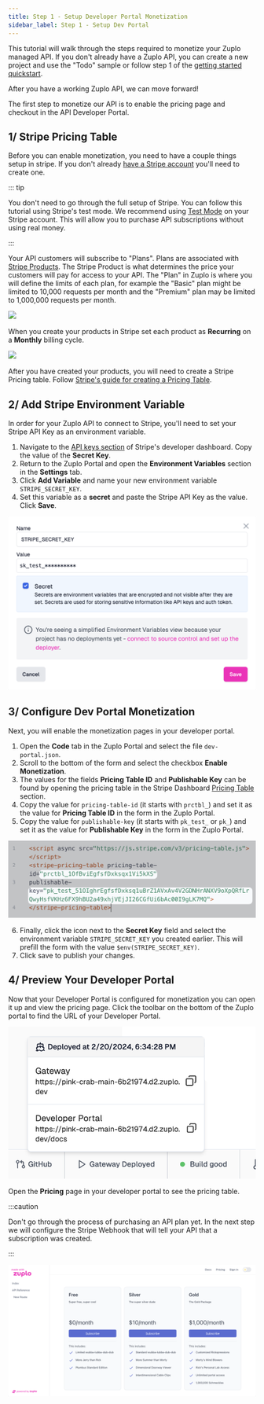 ```yaml
---
title: Step 1 - Setup Developer Portal Monetization
sidebar_label: Step 1 - Setup Dev Portal
---
```


This tutorial will walk through the steps required to monetize your Zuplo
managed API. If you don't already have a Zuplo API, you can create a new project
and use the "Todo" sample or follow step 1 of the
[getting started quickstart](./step-1-setup-basic-gateway.md).

After you have a working Zuplo API, we can move forward!

The first step to monetize our API is to enable the pricing page and checkout in
the API Developer Portal.

## 1/ Stripe Pricing Table

Before you can enable monetization, you need to have a couple things setup in
stripe. If you don't already
[have a Stripe account](https://dashboard.stripe.com/register) you'll need to
create one.

::: tip

You don't need to go through the full setup of Stripe. You can follow this
tutorial using Stripe's test mode. We recommend using
[Test Mode](https://docs.stripe.com/test-mode) on your Stripe account. This will
allow you to purchase API subscriptions without using real money.

:::

Your API customers will subscribe to "Plans". Plans are associated with
[Stripe Products](https://docs.stripe.com/products-prices/getting-started). The
Stripe Product is what determines the price your customers will pay for access
to your API. The "Plan" in Zuplo is where you will define the limits of each
plan, for example the "Basic" plan might be limited to 10,000 requests per month
and the "Premium" plan may be limited to 1,000,000 requests per month.

![](https://cdn.zuplo.com/assets/aa34975a-2906-4869-9dd6-bd13e5b0dcda.png)

When you create your products in Stripe set each product as **Recurring** on a
**Monthly** billing cycle.

![](https://cdn.zuplo.com/assets/0b7bc4e5-9e92-4b24-a4d5-16fe389bec8f.png)

After you have created your products, you will need to create a Stripe Pricing
table. Follow
[Stripe's guide for creating a Pricing Table](https://docs.stripe.com/payments/checkout/pricing-table).

## 2/ Add Stripe Environment Variable

In order for your Zuplo API to connect to Stripe, you'll need to set your Stripe
API Key as an environment variable.

1. Navigate to the [API keys section](https://dashboard.stripe.com/apikeys) of
   Stripe's developer dashboard. Copy the value of the **Secret Key**.
2. Return to the Zuplo Portal and open the **Environment Variables** section in
   the **Settings** tab.
3. Click **Add Variable** and name your new environment variable
   `STRIPE_SECRET_KEY`.
4. Set this variable as a **secret** and paste the Stripe API Key as the value.
   Click **Save**.

![Save Environment Variable](../../public/media/monetization-dev-portal-setup/image-1a.png)

## 3/ Configure Dev Portal Monetization

Next, you will enable the monetization pages in your developer portal.

1. Open the **Code** tab in the Zuplo Portal and select the file
   `dev-portal.json`.
2. Scroll to the bottom of the form and select the checkbox **Enable
   Monetization**.
3. The values for the fields **Pricing Table ID** and **Publishable Key** can be
   found by opening the pricing table in the Stripe Dashboard
   [Pricing Table](https://dashboard.stripe.com/pricing-tables) section.
4. Copy the value for `pricing-table-id` (it starts with `prctbl_`) and set it
   as the value for **Pricing Table ID** in the form in the Zuplo Portal.
5. Copy the value for `publishable-key` (it starts with `pk_test_` or `pk_`) and
   set it as the value for **Publishable Key** in the form in the Zuplo Portal.

![Pricing Table](../../public/media/monetization-dev-portal-setup/image-2a.png)

6. Finally, click the <EnvironmentVariablePicker/> icon next to the **Secret
   Key** field and select the environment variable `STRIPE_SECRET_KEY` you
   created earlier. This will prefill the form with the value
   `$env(STRIPE_SECRET_KEY)`.
7. Click save to publish your changes.

## 4/ Preview Your Developer Portal

Now that your Developer Portal is configured for monetization you can open it up
and view the pricing page. Click the toolbar on the bottom of the Zuplo portal
to find the URL of your Developer Portal.

![Dev Portal Link](../../public/media/monetization-dev-portal-setup/image-3a.png)

Open the **Pricing** page in your developer portal to see the pricing table.

:::caution

Don't go through the process of purchasing an API plan yet. In the next step we
will configure the Stripe Webhook that will tell your API that a subscription
was created.

:::

![Pricing Table](../../public/media/monetization-dev-portal-setup/image.png)

